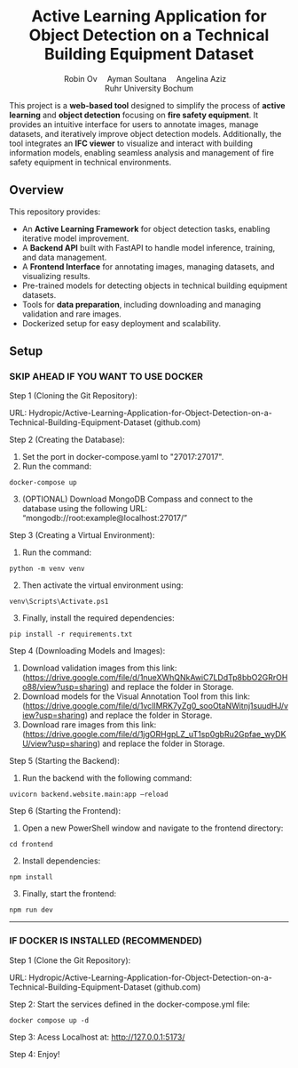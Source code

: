<div align="center">

  <h1>Active Learning Application for Object Detection on a Technical Building Equipment Dataset</h1>


  <div>
      Robin Ov&emsp;
      Ayman Soultana&emsp;
      Angelina Aziz&emsp;
  </div>
  <div>
      Ruhr University Bochum

  </div>

</div>

This project is a **web-based tool** designed to simplify the process of **active learning** and **object detection** focusing on **fire safety equipment**. It provides an intuitive interface for users to annotate images, manage datasets, and iteratively improve object detection models. Additionally, the tool integrates an **IFC viewer** to visualize and interact with building information models, enabling seamless analysis and management of fire safety equipment in technical environments.

## Overview


This repository provides:
- An **Active Learning Framework** for object detection tasks, enabling iterative model improvement.
- A **Backend API** built with FastAPI to handle model inference, training, and data management.
- A **Frontend Interface** for annotating images, managing datasets, and visualizing results.
- Pre-trained models for detecting objects in technical building equipment datasets.
- Tools for **data preparation**, including downloading and managing validation and rare images.
- Dockerized setup for easy deployment and scalability.

## Setup

### SKIP AHEAD IF YOU WANT TO USE DOCKER

Step 1 (Cloning the Git Repository):

URL: Hydropic/Active-Learning-Application-for-Object-Detection-on-a-Technical-Building-Equipment-Dataset (github.com)

Step 2 (Creating the Database):
  1. Set the port in docker-compose.yaml to "27017:27017".
  2. Run the command:  
  ```
  docker-compose up 
  ```
  3. (OPTIONAL) Download MongoDB Compass and connect to the database using the following URL:     
 “mongodb://root:example@localhost:27017/”

Step 3 (Creating a Virtual Environment):
  1. Run the command: 
  ```
  python -m venv venv
  ```
  2. Then activate the virtual environment using: 
  ```
  venv\Scripts\Activate.ps1
  ```
  3. Finally, install the required dependencies: 
  ```
  pip install -r requirements.txt
  ```

Step 4 (Downloading Models and Images):
  1. Download validation images from this link: (https://drive.google.com/file/d/1nueXWhQNkAwiC7LDdTp8bbO2GRrOHo88/view?usp=sharing) and replace the folder in Storage.
  2. Download models for the Visual Annotation Tool from this link: (https://drive.google.com/file/d/1vcIlMRK7yZg0_sooOtaNWitnj1suudHJ/view?usp=sharing) and replace the folder in Storage.
  3. Download rare images from this link: (https://drive.google.com/file/d/1jgORHgpLZ_uT1sp0gbRu2Gpfae_wyDKU/view?usp=sharing) and replace the folder in Storage.


Step 5 (Starting the Backend):
  1. Run the backend with the following command: 
  ```
  uvicorn backend.website.main:app –reload
  ```

Step 6 (Starting the Frontend):
  1. Open a new PowerShell window and navigate to the frontend directory: 
  ```
  cd frontend
  ```
  2. Install dependencies: 
  ```
  npm install
  ```
  3. Finally, start the frontend: 
  ```
  npm run dev
  ```




---------------------

### IF DOCKER IS INSTALLED (RECOMMENDED)

Step 1 (Clone the Git Repository):

URL: Hydropic/Active-Learning-Application-for-Object-Detection-on-a-Technical-Building-Equipment-Dataset (github.com)

Step 2:
Start the services defined in the docker-compose.yml file:
```
docker compose up -d
```

Step 3:
Acess Localhost at: http://127.0.0.1:5173/

Step 4:
Enjoy!
